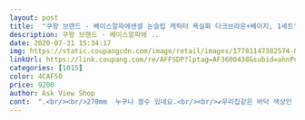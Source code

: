 ```yaml
---
layout: post 
title:  "쿠팡 브랜드 - 베이스알파에센셜 논슬립 캐릭터 욕실화 다크브라운+베이지, 1세트" 
description: 쿠팡 브랜드 - 베이스알파에 ..
date: 2020-07-31 15:34:17 
img: https://static.coupangcdn.com/image/retail/images/17781147382574-020efd1d-5021-4113-827c-088aa54943e8.jpg 
linkUrl: https://link.coupang.com/re/AFFSDP?lptag=AF3600438&subid=ahnPublicAsk&pageKey=322088211&itemId=1031291991&vendorItemId=5479960872&traceid=V0-113-1846b99720bf1297 
categories: [1015] 
color: 4CAF50 
price: 9200 
author: Ask View Shop 
cont:  ".<br/><br/>270mm  누구나 쓸수 있네요.<br/><br/>✔우리집같은 바닥 색상인 화장실을 사용하시는 분들이라면 정말 추천해드리고 싶음!! 집들이때 손님들이 몇 몇 화장실 실내화 괜찮다고 어디서 샀냐고도 물어봤었음.<br/>.<br/>그리고 사용하면서 좋았던게 집에 돌지난 아가가 있어서 화장실도 자주가고 목욕에ㅜ수영까지 시키면 꽤 발이 아플 수도 있는 상황인데도 발이 편안하고 무게를 잘 잡아줘서 그런지 다리 피로가 전보다 덜함<br/>✔의도한건 아니지만 이사온집 화장실 인테리어랑 넘 찰떡이라 실내화 두 개 놨음에도 불구하고 확 분위기가 바뀜.<br/>.<br/> 예전에 쓰던게 너무 스펀지(?)같은 재질이라 미끄럽기도 하고 금방 헤졌는데 이 제품은 고무같은 재질이고 묵직해서 꽤 오래 쓸 수 있을거라 느꼈음<br/>❤먼저 로켓배송이라 하루 만에 받아 볼 수 있어서 매우 만족! 내가 쿠팡을 자주 이용하는 이유중 하나... <br/>꽤 묵직하고 포장도 잘 되서 와서 하자 없이 물건 받음<br/>❤이사오면서 원래 사용하던 욕실화가 너무 물때가 많이타서 버리게됨.<br/> 새욕실에 어울리는 상콤한 욕실화를 사려고 하다 디자인이 맘에 들어 이 제품을 골랐듬<br/>➡️한 달 사용후기⬅️<br/>⭐조금 아쉬운 점이라면 가끔 밑에 물기가 있어 실내화가 바닥에 살짝 붙어?있을 때 신으면 발이랑 따로 노는 듯한 느낌을 몇 번 받았음.<br/>.<br/> 그래하 별 하나 뺏는데 이건 내 발이 좀 작고 워낙 다리에ㅜ힘이 없어서 그런것 같음... <br/>아무튼 이정도면 보통 사람들이 신기엔 만족스러울 것 같음<br/>가격은 적당한거 같습니다.<br/>싸다거나 비싸거나 이런생각은 들지않아요.<br/><br/>검품 후에 보내주셔얄듯요.<br/> 신발은 좋아서 재구매 의사 있어요.<br/><br/>근데 어디서 구르다 왔는지 닻 모양도 한쪽은 희미하게 지워진곳있고, 신발 발등쪽이 검게 너무 더러워요.<br/> 누가 신은거 보내준거 아닌가 정도ㅜㅜ 바꾸긴 귀찮고<br/>때타지 않는 그런색 때가 타도 눈에 뜨지 않는 그런색 ㅋ<br/>물빠짐 괜찮아요 잘 마르고요.<br/><br/>색도 무난하고 깔끔한 디자인 입니다.<br/><br/>신발은 무게도 묵직하고 미끄럽지 않고 예쁘고 좋아요.<br/><br/>싸이즈는 성인 남성 전용 인걸로 상당히 커요 .<br/><br/>아들놈 기숙사에서 사용한다해서 구매 했네요.<br/><br/>안전하네요.<br/>제일 중요하죠.<br/><br/>일단 물기가 있어도 약간의 비누기가 있어도 미끄러지지 않고 괜찮아요.<br/><br/>찝찝해서 비누로 따뜻한물에 씻어 냈어요.<br/><br/>푹신 푹신 좋아요.<br/><br/>" 
---
```

